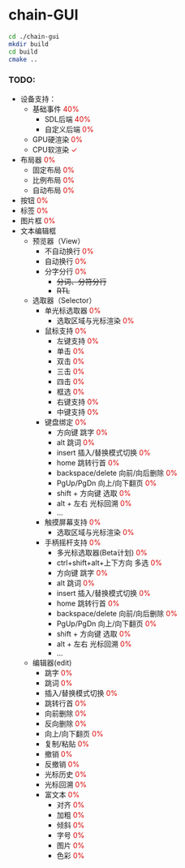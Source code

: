 # chain-GUI

``` sh
cd ./chain-gui
mkdir build
cd build
cmake ..
```

### TODO:   
- 设备支持：
  - 基础事件 <font color="#dd0000">40%</font> 
    - SDL后端 <font color="#dd0000">40%</font>
    - 自定义后端 <font color="#dd0000">0%</font>
  - GPU硬渲染 <font color="#dd0000">0%</font>
  - CPU软渲染 <font color="#dd0000">✓</font>
- 布局器  <font color="#dd0000">0%</font>
  - 固定布局  <font color="#dd0000">0%</font>
  - 比例布局 <font color="#dd0000">0%</font>
  - 自动布局 <font color="#dd0000">0%</font>
- 按钮 <font color="#dd0000">0%</font>
- 标签 <font color="#dd0000">0%</font>
- 图片框 <font color="#dd0000">0%</font>
- 文本编辑框
  - 预览器（View） 
    - 不自动换行 <font color="#dd0000">0%</font> 
    - 自动换行 <font color="#dd0000">0%</font>
    - 分字分行 <font color="#dd0000">0%</font>
      - ~~分词、分符分行~~
      - ~~RTL~~
  - 选取器（Selector） 
    - 单光标选取器 <font color="#dd0000">0%</font> 
      - 选取区域与光标渲染 <font color="#dd0000">0%</font> 
    - 鼠标支持 <font color="#dd0000">0%</font> 
      - 左键支持 <font color="#dd0000">0%</font> 
      - 单击 <font color="#dd0000">0%</font> 
      - 双击 <font color="#dd0000">0%</font> 
      - 三击 <font color="#dd0000">0%</font> 
      - 四击 <font color="#dd0000">0%</font> 
      - 框选 <font color="#dd0000">0%</font> 
      - 右键支持 <font color="#dd0000">0%</font> 
      - 中键支持 <font color="#dd0000">0%</font>
    - 键盘绑定 <font color="#dd0000">0%</font> 
      - 方向键 跳字 <font color="#dd0000">0%</font> 
      - alt 跳词 <font color="#dd0000">0%</font> 
      - insert 插入/替换模式切换 <font color="#dd0000">0%</font> 
      - home 跳转行首 <font color="#dd0000">0%</font> 
      - backspace/delete 向前/向后删除 <font color="#dd0000">0%</font> 
      - PgUp/PgDn 向上/向下翻页 <font color="#dd0000">0%</font> 
      - shift + 方向键 选取 <font color="#dd0000">0%</font> 
      - alt + 左右 光标回溯 <font color="#dd0000">0%</font> 
      - ...
    - 触摸屏幕支持 <font color="#dd0000">0%</font> 
        - 选取区域与光标渲染 <font color="#dd0000">0%</font> 
    - 手柄摇杆支持 <font color="#dd0000">0%</font> 
      - 多光标选取器(Beta计划) <font color="#dd0000">0%</font> 
      - ctrl+shift+alt+上下方向 多选 <font color="#dd0000">0%</font> 
      - 方向键 跳字 <font color="#dd0000">0%</font> 
      - alt 跳词 <font color="#dd0000">0%</font> 
      - insert 插入/替换模式切换 <font color="#dd0000">0%</font> 
      - home 跳转行首 <font color="#dd0000">0%</font> 
      - backspace/delete 向前/向后删除 <font color="#dd0000">0%</font> 
      - PgUp/PgDn 向上/向下翻页 <font color="#dd0000">0%</font> 
      - shift + 方向键 选取 <font color="#dd0000">0%</font> 
      - alt + 左右 光标回溯 <font color="#dd0000">0%</font> 
      - ...
  - 编辑器(edit)
    - 跳字 <font color="#dd0000">0%</font> 
    - 跳词 <font color="#dd0000">0%</font> 
    - 插入/替换模式切换 <font color="#dd0000">0%</font> 
    - 跳转行首 <font color="#dd0000">0%</font> 
    - 向前删除 <font color="#dd0000">0%</font> 
    - 反向删除 <font color="#dd0000">0%</font> 
    - 向上/向下翻页 <font color="#dd0000">0%</font> 
    - 复制/粘贴 <font color="#dd0000">0%</font> 
    - 撤销 <font color="#dd0000">0%</font> 
    - 反撤销 <font color="#dd0000">0%</font> 
    - 光标历史 <font color="#dd0000">0%</font> 
    - 光标回溯 <font color="#dd0000">0%</font> 
    - 富文本 <font color="#dd0000">0%</font> 
      - 对齐 <font color="#dd0000">0%</font> 
      - 加粗 <font color="#dd0000">0%</font> 
      - 倾斜 <font color="#dd0000">0%</font> 
      - 字号 <font color="#dd0000">0%</font> 
      - 图片 <font color="#dd0000">0%</font> 
      - 色彩 <font color="#dd0000">0%</font>
